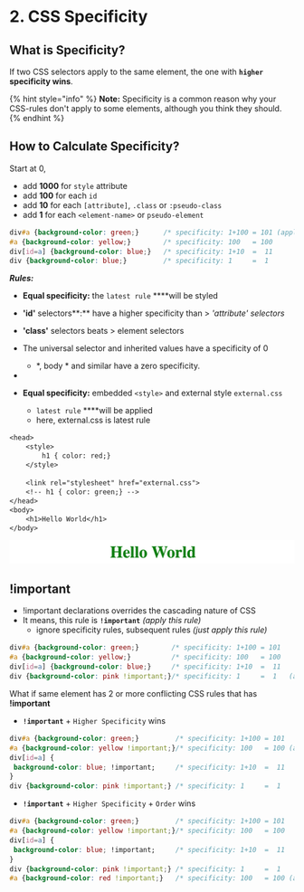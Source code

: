 # 2. CSS Specificity

## What is Specificity?

If two CSS selectors apply to the same element, the one with **`higher` specificity wins**.

{% hint style="info" %}
**Note:** Specificity is a common reason why your CSS-rules don't apply to some elements, although you think they should.
{% endhint %}

## How to Calculate Specificity?

Start at 0, 

* add **1000** for `style` attribute
* add **100** for each `id`
* add **10** for each `[attribute]`, `.class` or `:pseudo-class` 
* add **1** for each `<element-name>` or `pseudo-element`

```css
div#a {background-color: green;}      /* specificity: 1+100 = 101 (applied)   */
#a {background-color: yellow;}        /* specificity: 100   = 100             */
div[id=a] {background-color: blue;}   /* specificity: 1+10  =  11             */
div {background-color: blue;}         /* specificity: 1     =  1              */
```

_**Rules:**_

* **Equal specificity:** the `latest rule` ****will be styled
* **'id'** selectors**:** have a higher specificity than &gt; _'attribute'_ _selectors_ 
* **'class'** selectors beats &gt; element selectors 
* The universal selector and inherited values have a specificity of 0
  * \*, body \* and similar have a zero specificity.
* 


* **Equal specificity:**  embedded `<style>`  and external style `external.css` 
  * `latest rule` ****will be applied
  * here, external.css is latest rule

```markup
<head>
    <style>
        h1 { color: red;}
    </style>
    
    <link rel="stylesheet" href="external.css">
    <!-- h1 { color: green;} -->
</head>
<body>
    <h1>Hello World</h1>
</body>
```

![](../../.gitbook/assets/image%20%285%29.png)



## !important

* !important declarations overrides the cascading nature of CSS 
* It means, this rule is **`!important`** _\(apply this rule\)_
  * ignore specificity rules, subsequent rules _\(just apply this rule\)_

```css
div#a {background-color: green;}        /* specificity: 1+100 = 101             */ 
#a {background-color: yellow;}          /* specificity: 100   = 100             */
div[id=a] {background-color: blue;}     /* specificity: 1+10  =  11             */
div {background-color: pink !important;}/* specificity: 1     =  1   (applied)  */
```

What if same element has 2 or more conflicting CSS rules that has **!important** 

* **`!important`** + `Higher Specificity` wins

```css
div#a {background-color: green;}         /* specificity: 1+100 = 101             */ 
#a {background-color: yellow !important;}/* specificity: 100   = 100 (applied)   */
div[id=a] {
 background-color: blue; !important;     /* specificity: 1+10  =  11             */
} 
div {background-color: pink !important;} /* specificity: 1     =  1               */
```

* **`!important`** + `Higher Specificity` + `Order` wins

```css
div#a {background-color: green;}         /* specificity: 1+100 = 101             */ 
#a {background-color: yellow !important;}/* specificity: 100   = 100             */
div[id=a] {
 background-color: blue; !important;     /* specificity: 1+10  =  11             */
} 
div {background-color: pink !important;} /* specificity: 1     =  1              */
#a {background-color: red !important;}   /* specificity: 100   = 100 (applied)   */
```



